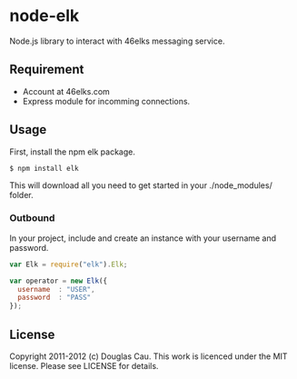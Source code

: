 # node-elk

Node.js library to interact with 46elks messaging service.

## Requirement

* Account at 46elks.com
* Express module for incomming connections.

## Usage

First, install the npm elk package.

```
$ npm install elk
```

This will download all you need to get started in your ./node_modules/ folder.

### Outbound

In your project, include and create an instance with your username and password.

```javascript
var Elk = require("elk").Elk;

var operator = new Elk({
  username  : "USER",
  password  : "PASS"
});
```

## License

Copyright 2011-2012 (c) Douglas Cau. This work is licenced under the MIT license. Please see LICENSE for details.
